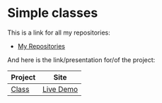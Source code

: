# Simple classes

This is a link for all my repositories:

-   [My Repositories](https://github.com/DexxterGWM?tab=repositories)

And here is the link/presentation for/of the project:

| Project                                                                                                                     | Site                                                                           |
| --------------------------------------------------------------------------------------------------------------------------- | --------------------------------------------------------------------------------- |
| [Class](https://github.com/DexxterGWM/DataStructures.3-Python/tree/main/Section)                             | [Live Demo](https://replit.com/@DexxterGWM/DataStructures3-Python-3?v=1)               |

